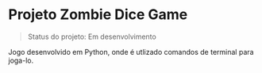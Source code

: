 <h1> Projeto Zombie Dice Game </h1>

> Status do projeto: Em desenvolvimento

Jogo desenvolvido em Python, onde é utlizado comandos de terminal para joga-lo.

